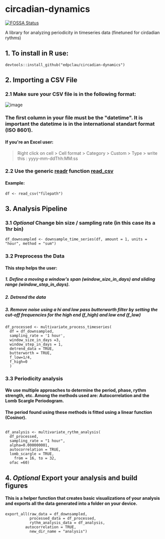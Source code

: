 # circadian-dynamics
[![FOSSA Status](https://app.fossa.com/api/projects/git%2Bgithub.com%2Fedpclau%2Fcircadian-dynamics.svg?type=shield)](https://app.fossa.com/projects/git%2Bgithub.com%2Fedpclau%2Fcircadian-dynamics?ref=badge_shield)

A library for analyzing periodicity in timeseries data (finetuned for cirdadian rythms)
## 1. To install in R use:
```{r}
devtools::install_github("edpclau/circadian-dynamics")
```


## 2. Importing a CSV File 

### 2.1 Make sure your CSV file is in the following format:
![image](https://user-images.githubusercontent.com/65506362/132695215-95d6b9ad-9faa-4443-ab28-ad2d2075eafd.png)

### The first column in your file must be the "datetime". It is important the datetime is in the international standart format (ISO 8601). 
#### If you're an Excel user:
> Right click on cell > Cell format > Category > Custom > Type > write this : yyyy-mm-ddThh:MM:ss


###  2.2 Use the generic [readr](https://readr.tidyverse.org/index.html) function [read_csv](https://readr.tidyverse.org/reference/read_delim.html)
#### Example:     
```{r}
df <- read_csv("filepath")
```

##  3. Analysis Pipeline
### 3.1 *Optional* Change bin size / sampling rate (in this case its a 1hr bin)   

```{r}
df_downsampled <- downsample_time_series(df, amount = 1, units = "hour", method = "sum")
```

### 3.2 Preprocess the Data
#### This step helps the user:
##### 1. Define a moving a window's span (window_size_in_days) and sliding range (window_step_in_days). 
##### 2. Detrend the data
##### 3. Remove noise using a hi and low pass butterworth filter by setting the cut-off frequencies for the high end (f_high) and low end (f_low) 

```{r}
df_processed <- multivariate_process_timeseries(
  df = df_downsampled,
  sampling_rate = '1 hour',
  window_size_in_days =3,
  window_step_in_days = 1, 
  detrend_data = TRUE,
  butterworth = TRUE,
  f_low=1/4,
  f_high=0
  )

```

### 3.3 Periodicity analysis
#### We use multiple approaches to determine the period, phase, rythm strength, etc. Among the methods used are: Autocorrelation and the Lomb Scargle Periodogram.
#### The period found using these methods is fitted using a linear function (Cosinor). 

```{r}
 
df_analysis <- multivariate_rythm_analysis(
  df_processed,
  sampling_rate = "1 hour",
  alpha=0.000000001,
  autocorrelation = TRUE,
  lomb_scargle = TRUE,
    from = 16, to = 32,
  ofac =60)

```

## 4. *Optional* Export your analysis and build figures
#### This is a helper function that creates basic visualizations of your analysis and exports all the data generated into a folder on your device.

```{r}
export_all(raw_data = df_downsampled,
           processed_data = df_processed,
           rythm_analysis_data = df_analysis,
         autocorrelation = TRUE,
           new_dir_name = "analysis")
```           
           
